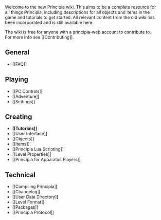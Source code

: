 Welcome to the new Principia wiki. This aims to be a complete resource for all things Principia, including descriptions for all objects and items in the game and tutorials to get started. All relevant content from the old wiki has been incorporated and is still available here.

The wiki is free for anyone with a principia-web account to contribute to. For more info see [[Contributing]].

## General
- [[FAQ]]

## Playing
- [[PC Controls]]
- [[Adventure]]
- [[Settings]]

## Creating
- **[[Tutorials]]**
- [[User Interface]]
- [[Objects]]
- [[Items]]
- [[Principia Lua Scripting]]
- [[Level Properties]]
- [[Principia for Apparatus Players]]

## Technical
- [[Compiling Principia]]
- [[Changelog]]
- [[User Data Directory]]
- [[Level Format]]
- [[Packages]]
- [[Principia Protocol]]
